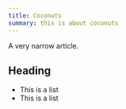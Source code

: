 ```yaml
---
title: Coconuts
summary: this is about coconuts
---
```


A very narrow article.
<!--more-->
## Heading

*   This is a list
*   This is a list
